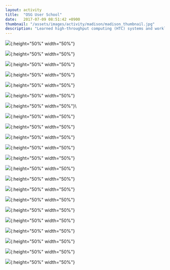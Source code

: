 ```yaml
---
layout: activity
title:  "OSG User School"
date:   2017-07-09 08:51:42 +0900
thumbnail: "/assets/images/activity/madison/madison_thumbnail.jpg"
description: "Learned high-throughput computing (HTC) systems and workload management system for compute-intensive jobs (HTCondor)"
---
```



![](/assets/images/activity/madison/IMG_1559.jpg){:height="50%" width="50%"}

![](/assets/images/activity/madison/IMG_1562.jpg){:height="50%" width="50%"}

![](/assets/images/activity/madison/IMG_1563.jpg){:height="50%" width="50%"}

![](/assets/images/activity/madison/IMG_1567.jpg){:height="50%" width="50%"}

![](/assets/images/activity/madison/IMG_1569.jpg){:height="50%" width="50%"}

![](/assets/images/activity/madison/IMG_1574.jpg){:height="50%" width="50%"}

![](/assets/images/activity/madison/IMG_1577.jpg){:height="50%" width="50%"}\

![](/assets/images/activity/madison/IMG_1578.jpg){:height="50%" width="50%"}

![](/assets/images/activity/madison/IMG_1580.jpg){:height="50%" width="50%"}

![](/assets/images/activity/madison/IMG_1584.jpg){:height="50%" width="50%"}

![](/assets/images/activity/madison/IMG_1585.jpg){:height="50%" width="50%"}

![](/assets/images/activity/madison/IMG_1588.jpg){:height="50%" width="50%"}

![](/assets/images/activity/madison/IMG_1593.jpg){:height="50%" width="50%"}

![](/assets/images/activity/madison/IMG_1595.jpg){:height="50%" width="50%"}

![](/assets/images/activity/madison/IMG_1596.jpg){:height="50%" width="50%"}

![](/assets/images/activity/madison/IMG_1597.jpg){:height="50%" width="50%"}

![](/assets/images/activity/madison/IMG_1598.jpg){:height="50%" width="50%"}

![](/assets/images/activity/madison/IMG_1599.jpg){:height="50%" width="50%"}

![](/assets/images/activity/madison/IMG_1603.jpg){:height="50%" width="50%"}

![](/assets/images/activity/madison/IMG_1604.jpg){:height="50%" width="50%"}

![](/assets/images/activity/madison/IMG_1631.jpg){:height="50%" width="50%"}

![](/assets/images/activity/madison/IMG_1632.jpg){:height="50%" width="50%"}

